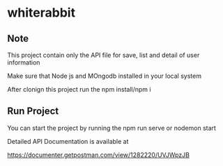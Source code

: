 # whiterabbit
Note
----------
This project contain only the API file for save, list and detail of user information

Make sure that Node js and MOngodb installed in your local system

After clonign this project run the npm install/npm i

Run Project
----------
You can start the project by running the npm run serve or nodemon start

Detailed API Documentation is available at

https://documenter.getpostman.com/view/1282220/UVJWpzJB
